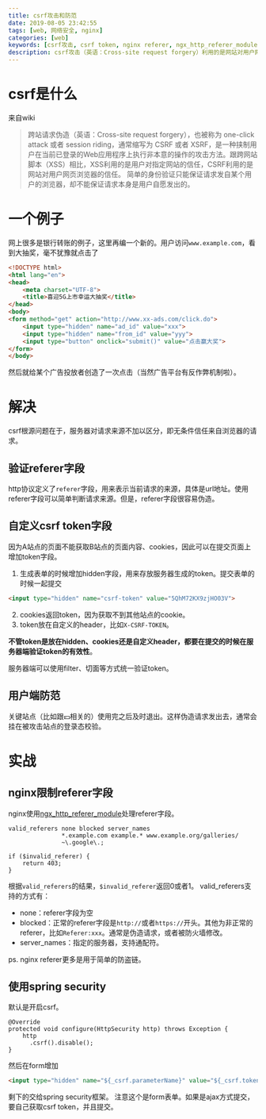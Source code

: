 ```yaml
---
title: csrf攻击和防范
date: 2019-08-05 23:42:55
tags: [web, 网络安全, nginx]
categories: [web]
keywords: [csrf攻击, csrf token, nginx referer, ngx_http_referer_module]
description: csrf攻击（英语：Cross-site request forgery）利用的是网站对用户网页浏览器的信任，伪造用户请求到其他站点。解决方法是服务器检查请求的合法性。使用referer可以简单检查请求来源，但是referer字段容易被伪造。自定义csrf token更加有效，可以放在cookie、header或者form表单的hidden字段。
---
```

# csrf是什么

来自wiki
>跨站请求伪造（英语：Cross-site request forgery），也被称为 one-click attack 或者 session riding，通常缩写为 CSRF 或者 XSRF，是一种挟制用户在当前已登录的Web应用程序上执行非本意的操作的攻击方法。跟跨网站脚本（XSS）相比，XSS利用的是用户对指定网站的信任，CSRF利用的是网站对用户网页浏览器的信任。
>简单的身份验证只能保证请求发自某个用户的浏览器，却不能保证请求本身是用户自愿发出的。

# 一个例子

网上很多是银行转账的例子，这里再编一个新的。用户访问`www.example.com`，看到大抽奖，毫不犹豫就点击了
```html
<!DOCTYPE html>
<html lang="en">
<head>
    <meta charset="UTF-8">
    <title>喜迎5G上市幸运大抽奖</title>
</head>
<body>
<form method="get" action="http://www.xx-ads.com/click.do">
    <input type="hidden" name="ad_id" value="xxx">
    <input type="hidden" name="from_id" value="yyy">
    <input type="button" onclick="submit()" value="点击赢大奖">
</form>
</body>
```
然后就给某个广告投放者创造了一次点击（当然广告平台有反作弊机制啦）。

# 解决

csrf根源问题在于，服务器对请求来源不加以区分，即无条件信任来自浏览器的请求。

## 验证referer字段

http协议定义了`referer`字段，用来表示当前请求的来源，具体是url地址。使用referer字段可以简单判断请求来源。但是，referer字段很容易伪造。

## 自定义csrf token字段

因为A站点的页面不能获取B站点的页面内容、cookies，因此可以在提交页面上增加token字段。

1. 生成表单的时候增加hidden字段，用来存放服务器生成的token。提交表单的时候一起提交
```html
<input type="hidden" name="csrf-token" value="5QhM72KX9zjHO03V">
```
2. cookies返回token，因为获取不到其他站点的cookie。
3. token放在自定义的header，比如`X-CSRF-TOKEN`。

**不管token是放在hidden、cookies还是自定义header，都要在提交的时候在服务器端验证token的有效性**。  

服务器端可以使用filter、切面等方式统一验证token。

## 用户端防范

关键站点（比如跟💴相关的）使用完之后及时退出。这样伪造请求发出去，通常会挂在被攻击站点的登录态校验。

# 实战

## nginx限制referer字段

nginx使用[ngx_http_referer_module](http://nginx.org/en/docs/http/ngx_http_referer_module.html)处理referer字段。
```
valid_referers none blocked server_names
               *.example.com example.* www.example.org/galleries/
               ~\.google\.;

if ($invalid_referer) {
    return 403;
}
```
根据`valid_referers`的结果，`$invalid_referer`返回0或者1。
valid_referers支持的方式有：
- none：referer字段为空
- blocked：正常的referer字段是`http://`或者`https://`开头。其他为非正常的referer，比如`Referer:xxx`。通常是伪造请求，或者被防火墙修改。
- server_names：指定的服务器，支持通配符。

ps. nginx referer更多是用于简单的防盗链。

## 使用spring security

默认是开启csrf。
```
@Override
protected void configure(HttpSecurity http) throws Exception {
    http
      .csrf().disable();
}
```
然后在form增加
```html
<input type="hidden" name="${_csrf.parameterName}" value="${_csrf.token}"/>
```
剩下的交给spring security框架。
注意这个是form表单。如果是ajax方式提交，要自己获取csrf token，并且提交。

